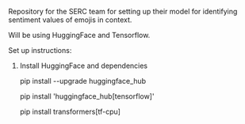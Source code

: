Repository for the SERC team for setting up their model for identifying sentiment values of emojis in context.

Will be using HuggingFace and Tensorflow.

Set up instructions:

1. Install HuggingFace and dependencies
   
    pip install --upgrade huggingface_hub

    pip install 'huggingface_hub[tensorflow]'    

    pip install transformers[tf-cpu]
